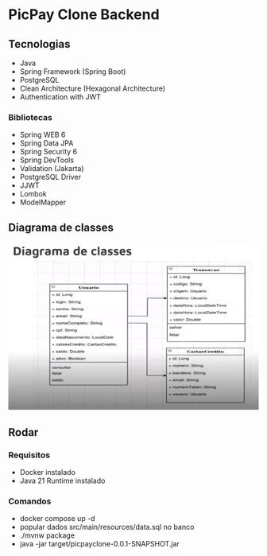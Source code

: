 # PicPay Clone Backend

## Tecnologias

- Java
- Spring Framework (Spring Boot)
- PostgreSQL
- Clean Architecture (Hexagonal Architecture)
- Authentication with JWT

### Bibliotecas

- Spring WEB 6
- Spring Data JPA
- Spring Security 6
- Spring DevTools
- Validation (Jakarta)
- PostgreSQL Driver
- JJWT
- Lombok
- ModelMapper

## Diagrama de classes

![Diagrama de classes](/files/diagrama-de-classes.png)

## Rodar

### Requisitos

- Docker instalado
- Java 21 Runtime instalado

### Comandos

- docker compose up -d
- popular dados src/main/resources/data.sql no banco
- ./mvnw package
- java -jar target/picpayclone-0.0.1-SNAPSHOT.jar
